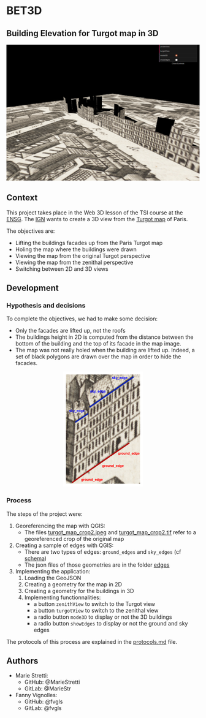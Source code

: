 # BET3D
## Building Elevation for Turgot map in 3D

![BET3D Screen](./images/screenBET3D.png)

## Context
This project takes place in the Web 3D lesson of the TSI course at the [ENSG](http://www.ensg.eu). The [IGN](http://www.ign.fr) wants to create a 3D view from the [Turgot map](https://fr.wikipedia.org/wiki/Plan_de_Turgot#/media/Fichier:Turgot_map_of_Paris_-_Norman_B._Leventhal_Map_Center.jpg) of Paris.

The objectives are:
* Lifting the buildings facades up from the Paris Turgot map
* Holing the map where the buildings were drawn
* Viewing the map from the original Turgot perspective
* Viewing the map from the zenithal perspective
* Switching between 2D and 3D views


## Development

### Hypothesis and decisions

To complete the objectives, we had to make some decision:
* Only the facades are lifted up, not the roofs
* The buildings height in 2D is computed from the distance between the bottom of the building and the top of its facade in the map image.
* The map was not really holed when the building are lifted up. Indeed, a set of black polygons are drawn over the map in order to hide the facades.

<div style="text-align:center">
<img src="./images/edges_schema.png" alt="Edges schema" height="300em">
</div>


### Process

The steps of the project were:
1. Georeferencing the map with QGIS:
    * The files [turgot_map_crop2.jpeg](./images/turgot_map_crop2.jpeg) and [turgot_map_crop2.tif](./images/turgot_map_crop2.tif) refer to a georeferenced crop of the original map
1. Creating a sample of edges with QGIS:
    * There are two types of edges: `ground_edges` and `sky_edges` (cf [schema](./images/edges_schema.png))
    * The json files of those geometries are in the folder [edges](./edges)
2. Implementing the application:
    1. Loading the GeoJSON
    2. Creating a geometry for the map in 2D
    3. Creating a geometry for the buildings in 3D
    4. Implementing functionnalities:
        * a button `zenithView` to switch to the Turgot view
        * a button `turgotView` to switch to the zenithal view
        * a radio button `mode3D` to display or not the 3D buildings 
        * a radio button `showEdges` to display or not the ground and sky edges


The protocols of this process are explained in the [protocols.md](./protocols.md) file.


## Authors
* Marie Stretti: 
   * GitHub: @MarieStretti
   * GitLab: @MarieStr
* Fanny Vignolles:
   * GitHub: @fvgls
   * GitLab: @fvgls
